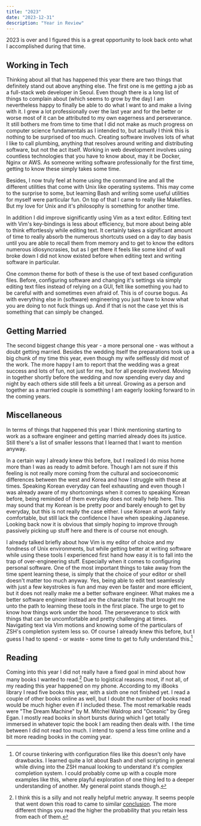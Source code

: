 ```yaml
---
title: "2023"
date: "2023-12-31"
description: "Year in Review"
---
```


2023 is over and I figured this is a great opportunity to look back
onto what I accomplished during that time.

## Working in Tech

Thinking about all that has happened this year there are two things that
definitely stand out above anything else. The first one is me getting a
job as a full-stack web developer in Seoul. Even though there is a long
list of things to complain about (which seems to grow by the day) I am
nevertheless happy to finally be able to do what I want to and make a
living with it. I grew a lot professionally over the last year and for
the better or worse most of it can be attributed to my own eagerness and
perseverance. It still bothers me from time to time that I did not make
as much progress on computer science fundamentals as I intended to, but
actually I think this is nothing to be surprised of too much. Creating
software involves lots of what I like to call plumbing, anything that
resolves around writing and distributing software, but not the act
itself. Working in web development involves using countless technologies
that you have to know about, may it be Docker, Nginx or AWS. As someone
writing software professionally for the first time, getting to know
these simply takes some time. 

Besides, I now truly feel at home using the command line and all the
different utilities that come with Unix like operating systems. This may
come to the surprise to some, but learning Bash and writing some useful
utilities for myself were particular fun. On top of that I came to
really like Makefiles. But my love for Unix and it's philosophy is
something for another time. 

In addition I did improve significantly using Vim as a text editor.
Editing text with Vim's key-bindings is less about efficiency, but more
about being able to think effortlessly while editing text. It certainly
takes a significant amount of time to really absorb the numerous
shortcuts used on a day to day basis until you are able to recall them
from memory and to get to know the editors numerous idiosyncrasies, but
as I get there it feels like some kind of wall broke down I did not know
existed before when editing text and writing software in particular. 

One common theme for both of these is the use of text based
configuration files. Before, configuring software and changing it's
settings via simply editing text files instead of relying on a GUI, felt
like something you had to be careful with and sometimes even afraid of.
This is of course bogus. As with everything else in (software)
engineering you just have to know what you are doing to not fuck things
up. And if that is not the case yet this is something that can simply be
changed.

## Getting Married

The second biggest change this year - a more personal one - was without
a doubt getting married. Besides the wedding itself the preparations
took up a big chunk of my time this year, even though my wife selflessly
did most of the work. The more happy I am to report that the wedding was
a great success and lots of fun, not just for me, but for all people
involved. Moving in together shortly before the wedding and now spending
every day and night by each others side still feels a bit unreal.
Growing as a person and together as a married couple is something I am
eagerly looking forward to in the coming years.

## Miscellaneous

In terms of things that happened this year I think mentioning starting
to work as a software engineer and getting married already does its
justice. Still there's a list of smaller lessons that I learned that I
want to mention anyway.

In a certain way I already knew this before, but I realized I do miss
home more than I was as ready to admit before. Though I am not sure if
this feeling is not really more coming from the cultural and
socioeconomic differences between the west and Korea and how I struggle
with these at times. Speaking Korean everyday can feel exhausting and
even though I was already aware of my shortcomings when it comes to
speaking Korean before, being reminded of them everyday does not really
help here. This may sound that my Korean is be pretty poor and barely
enough to get by everyday, but this is not really the case either. I use
Korean at work fairly comfortable, but still lack the confidence I have
when speaking Japanese. Looking back now it is obvious that simply
hoping to improve through passively picking up stuff here and there is
of course not enough.

I already talked briefly about how Vim is my editor of choice and my
fondness of Unix environments, but while getting better at writing
software while using these tools I experienced first hand how easy it is
to fall into the trap of over-engineering stuff. Especially when it
comes to configuring personal software. One of the most important things
to take away from the time spent learning these, is simply that the
choice of your editor or shell doesn't matter too much anyway. Yes,
being able to edit text seamlessly with just a few keystrokes is fun and
may even be faster and more efficient, but it does not really make me a
better software engineer. What makes me a better software engineer
instead are the character traits that brought me unto the path to
learning these tools in the first place. The urge to get to know how
things work under the hood. The perseverance to stick with things that
can be uncomfortable and pretty challenging at times. Navigating text
via Vim motions and knowing some of the particulars of ZSH's completion
system less so. Of course I already knew this before, but I guess I had
to spend - or waste - some time to get to fully understand this.[^1]

## Reading

Coming into this year I did not really have a fixed goal in mind about
how many books I wanted to read.[^2] Due to logistical reasons most, if
not all, of my reading this year happened on my phone. According to my
iBooks library I read five books this year, with a sixth one not
finished yet. I read a couple of other books online as well, but I doubt
the number of books read would be much higher even if I included these.
The most remarkable reads were "The Dream Machine" by M. Mitchel Waldrop
and "Oceanic" by Greg Egan. I mostly read books in short bursts during
which I get totally immersed in whatever topic the book I am reading
then deals with. I the time between I did not read too much. I intend to
spend a less time online and a bit more reading books in the coming
year. 

[^1]:   Of course tinkering with configuration files like this
        doesn't only have drawbacks. I learned quite a lot about Bash 
        and shell scripting in general while diving into the ZSH manual
        looking to understand it's complex completion system. I could 
        probably come up with a couple more examples like this, where 
        playful exploration of one thing led to a deeper understanding 
        of another. My general point stands though.

[^2]:   I think this is a silly and not really helpful metric anyway. It
        seems people that went down this road to came to similar
        [conclusion](http://malloc.dog/blog/2020/04/23/reading-n-books-per-year/).
        The more different things you read the higher the probability that
        you retain less from each of them.
